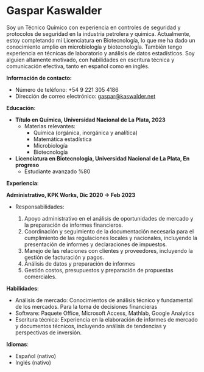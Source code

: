 # Gaspar Kaswalder

Soy un Técnico Químico con experiencia en controles de seguridad y protocolos de seguridad en la industria petrolera y quimica. Actualmente, estoy completando mi Licenciatura en Biotecnología, lo que me ha dado un conocimiento amplio en microbiología y biotecnología. También tengo experiencia en técnicas de laboratorio y análisis de datos estadísticos. Soy alguien altamente motivado, con habilidades en escritura técnica y comunicación efectiva, tanto en español como en inglés.

**Información de contacto:**

- Número de teléfono: +54 9 221 305 4186
- Dirección de correo electrónico: [gaspar@kaswalder.net](mailto:gaspar@kaswalder.net)

**Educación**:

- **Título en Química, Universidad Nacional de La Plata, 2023**
	- Materias relevantes:
	    - Química (orgánica, inorgánica y analítica)
	    - Matemática estadística
	    - Microbiología
	    - Biotecnología
- **Licenciatura en Biotecnologia, Universidad Nacional de La Plata, En progreso**
	- Estudiante avanzado %80

**Experiencia**:

**Administrativo, KPK Works, Dic 2020 → Feb 2023**

- Responsabilidades:

	1. Apoyo administrativo en el análisis de oportunidades de mercado y la preparación de informes financieros.
	2. Coordinación y seguimiento de la documentación necesaria para el cumplimiento de las regulaciones locales y nacionales, incluyendo la presentación de informes y declaraciones de impuestos.
	3. Manejo de las relaciones con clientes y proveedores, incluyendo la gestión de facturación y pagos.
	4. Análisis de datos y preparación de informes
	5. Gestión costos, presupuestos y preparación de propuestas comerciales.

**Habilidades**:

- Análisis de mercado: Conocimientos de análisis técnico y fundamental de los mercados. Para la toma de decisiones financieras
- Software: Paquete Office, Microsoft Access, Mathlab, Google Analytics
- Escritura técnica: Experiencia en la elaboración de informes de mercado y documentos técnicos, incluyendo análisis de tendencias y perspectivas de inversión.

**Idiomas**:

- Español (nativo)
- Inglés (nativo)
